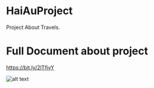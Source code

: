 # HaiAuProject
Project About Travels.

# Full Document about project

https://bit.ly/2lTfjyY

![alt text](https://github.com/Phuocbuiduc/HaiAuProject/blob/develop/Document/Image%20Demo/tour.png)

